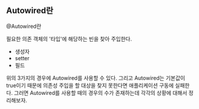 ## Autowired란

@Autowired란

필요한 의존 객체의 '타입'에 해당하는 빈을 찾아 주입한다.

- 생성자
- setter
- 필드

 

위의 3가지의 경우에 Autowired를 사용할 수 있다. 그리고 Autowired는 기본값이 true이기 때문에 의존성 주입을 할 대상을 찾지 못한다면 애플리케이션 구동에 실패한다. 그러면 Autowired를 사용할 때의 경우의 수가 존재하는데 각각의 상황에 대해서 정리해보자.

